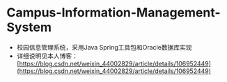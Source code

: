 # Campus-Information-Management-System
- 校园信息管理系统，采用Java Spring工具包和Oracle数据库实现
- 详细说明见本人博客：[https://blog.csdn.net/weixin_44002829/article/details/106952449](https://blog.csdn.net/weixin_44002829/article/details/106952449)

